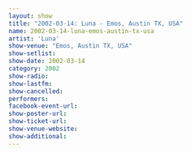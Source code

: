 ```yaml
---
layout: show
title: "2002-03-14: Luna - Emos, Austin TX, USA"
name: 2002-03-14-luna-emos-austin-tx-usa
artist: 'Luna'
show-venue: "Emos, Austin TX, USA"
show-setlist: 
show-date: 2002-03-14
category: 2002
show-radio: 
show-lastfm: 
show-cancelled: 
performers: 
facebook-event-url: 
show-poster-url: 
show-ticket-url: 
show-venue-website: 
show-additional: 
---
```


